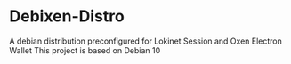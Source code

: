 # Debixen-Distro
A debian distribution preconfigured for Lokinet Session and Oxen Electron Wallet
This project is based on Debian 10
